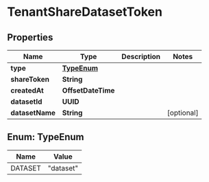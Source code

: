 

# TenantShareDatasetToken


## Properties

| Name | Type | Description | Notes |
|------------ | ------------- | ------------- | -------------|
|**type** | [**TypeEnum**](#TypeEnum) |  |  |
|**shareToken** | **String** |  |  |
|**createdAt** | **OffsetDateTime** |  |  |
|**datasetId** | **UUID** |  |  |
|**datasetName** | **String** |  |  [optional] |



## Enum: TypeEnum

| Name | Value |
|---- | -----|
| DATASET | &quot;dataset&quot; |



